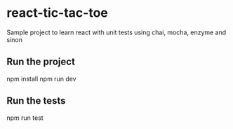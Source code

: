 # react-tic-tac-toe
Sample project to learn react with unit tests using chai, mocha, enzyme and sinon

## Run the project
npm install
npm run dev

## Run the tests
npm run test
